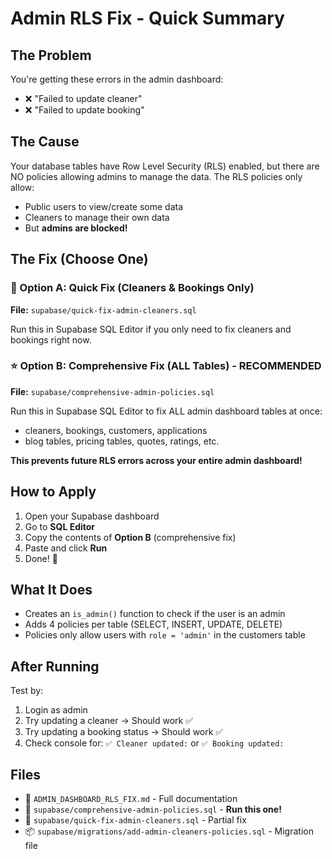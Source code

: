 # Admin RLS Fix - Quick Summary

## The Problem
You're getting these errors in the admin dashboard:
- ❌ "Failed to update cleaner"
- ❌ "Failed to update booking"

## The Cause
Your database tables have Row Level Security (RLS) enabled, but there are NO policies allowing admins to manage the data. The RLS policies only allow:
- Public users to view/create some data
- Cleaners to manage their own data
- But **admins are blocked!**

## The Fix (Choose One)

### 🚀 Option A: Quick Fix (Cleaners & Bookings Only)
**File:** `supabase/quick-fix-admin-cleaners.sql`

Run this in Supabase SQL Editor if you only need to fix cleaners and bookings right now.

### ⭐ Option B: Comprehensive Fix (ALL Tables) - RECOMMENDED
**File:** `supabase/comprehensive-admin-policies.sql`

Run this in Supabase SQL Editor to fix ALL admin dashboard tables at once:
- cleaners, bookings, customers, applications
- blog tables, pricing tables, quotes, ratings, etc.

**This prevents future RLS errors across your entire admin dashboard!**

## How to Apply

1. Open your Supabase dashboard
2. Go to **SQL Editor**
3. Copy the contents of **Option B** (comprehensive fix)
4. Paste and click **Run**
5. Done! 🎉

## What It Does
- Creates an `is_admin()` function to check if the user is an admin
- Adds 4 policies per table (SELECT, INSERT, UPDATE, DELETE)
- Policies only allow users with `role = 'admin'` in the customers table

## After Running
Test by:
1. Login as admin
2. Try updating a cleaner → Should work ✅
3. Try updating a booking status → Should work ✅
4. Check console for: `✅ Cleaner updated:` or `✅ Booking updated:`

## Files
- 📄 `ADMIN_DASHBOARD_RLS_FIX.md` - Full documentation
- 🔧 `supabase/comprehensive-admin-policies.sql` - **Run this one!**
- 🔧 `supabase/quick-fix-admin-cleaners.sql` - Partial fix
- 📦 `supabase/migrations/add-admin-cleaners-policies.sql` - Migration file

